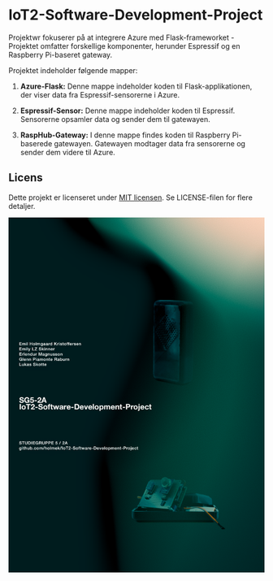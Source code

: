 # IoT2-Software-Development-Project 

Projektwr fokuserer på at integrere Azure med Flask-frameworket - Projektet omfatter forskellige komponenter, herunder Espressif og en Raspberry Pi-baseret gateway.

Projektet indeholder følgende mapper:

1. **Azure-Flask:**
   Denne mappe indeholder koden til Flask-applikationen, der viser data fra Espressif-sensorerne i Azure.

2. **Espressif-Sensor:**
   Denne mappe indeholder koden til Espressif. Sensorerne opsamler data og sender dem til gatewayen.

3. **RaspHub-Gateway:**
   I denne mappe findes koden til Raspberry Pi-baserede gatewayen. Gatewayen modtager data fra sensorerne og sender dem videre til Azure.

## Licens

Dette projekt er licenseret under [MIT licensen](LICENSE). Se LICENSE-filen for flere detaljer.

![Projekt Billede](res/project-picture.png)
